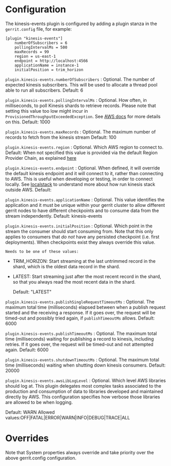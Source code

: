 Configuration
=========================

The kinesis-events plugin is configured by adding a plugin stanza in the
`gerrit.config` file, for example:

```text
[plugin "kinesis-events"]
    numberOfSubscribers = 6
    pollingIntervalMs = 500
    maxRecords = 99
    region = us-east-1
    endpoint = http://localhost:4566
    applicationName = instance-1
    initialPosition = trim_horizon
```

`plugin.kinesis-events.numberOfSubscribers`
:   Optional. The number of expected kinesis subscribers. This will be used to allocate
    a thread pool able to run all subscribers.
    Default: 6

`plugin.kinesis-events.pollingIntervalMs`
:   Optional. How often, in milliseconds, to poll Kinesis shards to retrieve
    records. Please note that setting this value too low might incur in
    `ProvisionedThroughputExceededException`.
    See [AWS docs](https://docs.aws.amazon.com/streams/latest/dev/kinesis-low-latency.html)
    for more details on this.
    Default: 1000

`plugin.kinesis-events.maxRecords`
:   Optional. The maximum number of records to fetch from the kinesis stream
    Default: 100

`plugin.kinesis-events.region`
:   Optional. Which AWS region to connect to.
    Default: When not specified this value is provided via the default Region
    Provider Chain, as explained [here](https://docs.aws.amazon.com/sdk-for-java/v1/developer-guide/credentials.html)

`plugin.kinesis-events.endpoint`
:   Optional. When defined, it will override the default kinesis endpoint and it
    will connect to it, rather than connecting to AWS. This is useful when
    developing or testing, in order to connect locally.
    See [localstack](https://github.com/localstack/localstack) to understand
    more about how run kinesis stack outside AWS.
    Default: <empty>

`plugin.kinesis-events.applicationName`
:   Optional. This value identifies the application and it must be unique within your
    gerrit cluster to allow different gerrit nodes to have different checkpoints
    and to consume data from the stream independently.
    Default: kinesis-events

`plugin.kinesis-events.initialPosition`
:   Optional. Which point in the stream the consumer should start consuming from.
    Note that this only applies to consumers that *do not* have any persisted
    checkpoint (i.e. first deployments). When checkpoints exist they always
    override this value.

    Needs to be one of these values:

* TRIM_HORIZON: Start streaming at the last untrimmed record in the shard, which is the oldest data record in the shard.
* LATEST: Start streaming just after the most recent record in the shard, so that you always read the most recent data in the shard.

    Default: "LATEST"

`plugin.kinesis-events.publishSingleRequestTimeoutMs`
: Optional. The maximum total time (milliseconds) elapsed between when a publish
  request started and the receiving a response. If it goes over, the request
  will be timed-out and possibly tried again, if `publishTimeoutMs` allows.
  Default: 6000

`plugin.kinesis-events.publishTimeoutMs`
: Optional. The maximum total time (milliseconds) waiting for publishing a record
  to kinesis, including retries.
  If it goes over, the request will be timed-out and not attempted again.
  Default: 6000

`plugin.kinesis-events.shutdownTimeoutMs`
: Optional. The maximum total time (milliseconds) waiting when shutting down
  kinesis consumers.
  Default: 20000

`plugin.kinesis-events.awsLibLogLevel`
: Optional. Which level AWS libraries should log at.
  This plugin delegates most complex tasks associated to the production and
  consumption of data to libraries developed and maintained directly by AWS.
  This configuration specifies how verbose those libraries are allowed to be when
  logging.

  Default: WARN
  Allowed values:OFF|FATAL|ERROR|WARN|INFO|DEBUG|TRACE|ALL

Overrides
=========================

Note that System properties always override and take priority over the above
gerrit.config configuration.